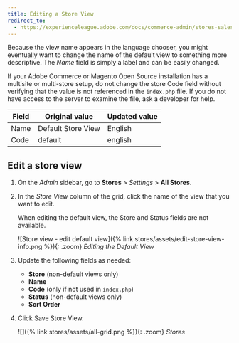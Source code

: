 ```yaml
---
title: Editing a Store View
redirect_to:
  - https://experienceleague.adobe.com/docs/commerce-admin/stores-sales/site-store/store-views.html#edit-a-store-view
---
```


Because the view name appears in the language chooser, you might eventually want to change the name of the default view to something more descriptive. The _Name_ field is simply a label and can be easily changed.

If your Adobe Commerce or Magento Open Source installation has a multisite or multi-store setup, do not change the store Code field without verifying that the value is not referenced in the `index.php` file. If you do not have access to the server to examine the file, ask a developer for help.

Field | Original value | Updated value
----- | -------------- | -------------
Name  | Default Store View | English
Code  | default | english

## Edit a store view

1. On the _Admin_ sidebar, go to **Stores** >  _Settings_ > **All Stores**.

1. In the _Store View_ column of the grid, click the name of the view that you want to edit.

    When editing the default view, the Store and Status fields are not available.

    ![Store view - edit default view]({% link stores/assets/edit-store-view-info.png %}){: .zoom}
    _Editing the Default View_

1. Update the following fields as needed:

    - **Store** (non-default views only)
    - **Name**
    - **Code** (only if not used in `index.php`)
    - **Status** (non-default views only)
    - **Sort Order**

1. Click <span class="btn">Save Store View</span>.

    ![]({% link stores/assets/all-grid.png %}){: .zoom}
    _Stores_
